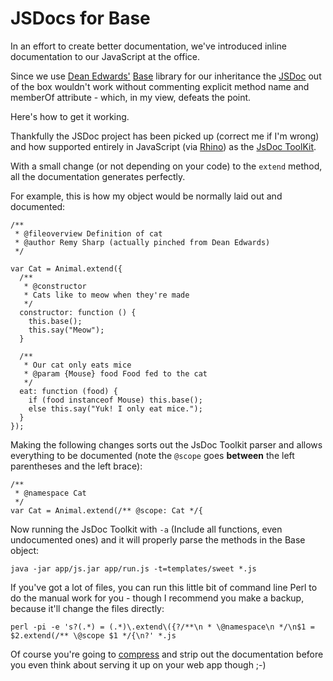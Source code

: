 # JSDocs for Base

In an effort to create better documentation, we've introduced inline documentation to our JavaScript at the office.

Since we use [Dean Edwards'](http://dean.edwards.name/) [Base](http://dean.edwards.name/weblog/2006/03/base/) library for our inheritance the [JSDoc](http://jsdoc.sourceforge.net/) out of the box wouldn't work without commenting explicit method name and memberOf attribute - which, in my view, defeats the point.   

Here's how to get it working.


<!--more-->

Thankfully the JSDoc project has been picked up (correct me if I'm wrong) and how supported entirely in JavaScript (via [Rhino](http://www.mozilla.org/rhino/)) as the [JsDoc ToolKit](http://jsdoctoolkit.org/).

With a small change (or not depending on your code) to the <code>extend</code> method, all the documentation generates perfectly.

For example, this is how my object would be normally laid out and documented:

<script src="http://remysharp.com/js/prettify.packed.js" type="text/javascript" charset="utf-8"></script>

<pre><code class="prettyprint">/**
 * @fileoverview Definition of cat
 * @author Remy Sharp (actually pinched from Dean Edwards)
 */

var Cat = Animal.extend({
  /**
   * @constructor
   * Cats like to meow when they're made
   */
  constructor: function () {
    this.base();
    this.say("Meow");
  }
  
  /**
   * Our cat only eats mice
   * @param {Mouse} food Food fed to the cat
   */
  eat: function (food) {
    if (food instanceof Mouse) this.base();
    else this.say("Yuk! I only eat mice.");
  }
});</code></pre>

Making the following changes sorts out the JsDoc Toolkit parser and allows everything to be documented (note the <code>@scope</code> goes <strong>between</strong> the left parentheses and the left brace):

<pre><code class="prettyprint">/**
 * @namespace Cat
 */
var Cat = Animal.extend(/** @scope: Cat */{</code></pre>
  
Now running the JsDoc Toolkit with <code>-a</code> (Include all functions, even undocumented ones) and it will properly parse the methods in the Base object:

<pre><code class="prettyprint">java -jar app/js.jar app/run.js -t=templates/sweet *.js</code></pre>

If you've got a lot of files, you can run this little bit of command line Perl to do the manual work for you - though I recommend you make a backup, because it'll change the files directly:

<pre><code class="prettyprint">perl -pi -e 's?(.*) = (.*)\.extend\({?/**\n * \@namespace\n */\n$1 = $2.extend(/** \@scope $1 */{\n?' *.js</code></pre>

Of course you're going to [compress](http://dean.edwards.name/packer/) and strip out the documentation before you even think about serving it up on your web app though ;-)